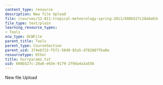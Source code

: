 ```yaml
---
content_type: resource
description: New file Upload
file: /courses/12-811-tropical-meteorology-spring-2011/608b527c28a6e63e91792f9da4a3a556_hurrparams.txt
file_type: text/plain
learning_resource_types:
- Tools
ocw_type: OCWFile
parent_title: Tools
parent_type: CourseSection
parent_uid: 374ebf22-f5f1-50d9-82a5-d78288ffba8e
resourcetype: Other
title: hurrparams.txt
uid: 608b527c-28a6-e63e-9179-2f9da4a3a556
---
```

New file Upload